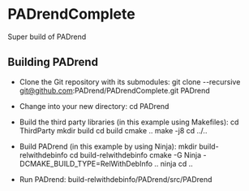 PADrendComplete
===============

Super build of PADrend

Building PADrend
----------------

* Clone the Git repository with its submodules:
		git clone --recursive git@github.com:PADrend/PADrendComplete.git PADrend

* Change into your new directory:
		cd PADrend

* Build the third party libraries (in this example using Makefiles):
		cd ThirdParty
		mkdir build
		cd build
		cmake ..
		make -j8
		cd ../..

* Build PADrend (in this example by using Ninja):
		mkdir build-relwithdebinfo
		cd build-relwithdebinfo
		cmake -G Ninja -DCMAKE_BUILD_TYPE=RelWithDebInfo ..
		ninja
		cd ..

* Run PADrend:
		build-relwithdebinfo/PADrend/src/PADrend
